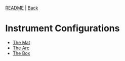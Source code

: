 [README](../../../README.md) | [Back](Documentation/gui/GUI.md)

# Instrument Configurations
- [The Mat](MAT.md)
- [The Arc](ARC.md)
- [The Box](BOX.md)
